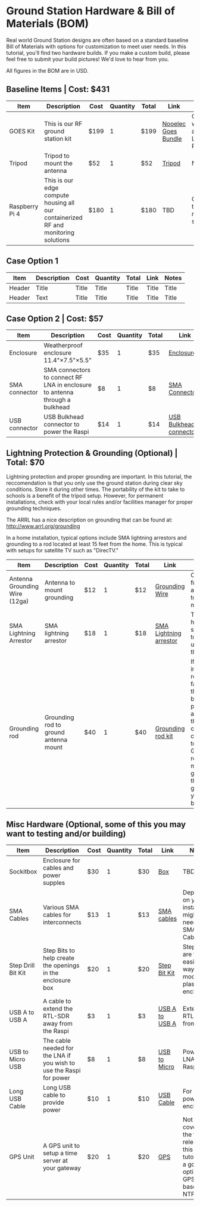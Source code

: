 # Ground Station Hardware & Bill of Materials (BOM) 

Real world Ground Station designs are often based on a standard baseline Bill of Materials with options for customization to meet user needs. In this tutorial, you'll find two hardware builds. If you make a custom build, please feel free to submit your build pictures! We'd love to hear from you.  

All figures in the BOM are in USD.

## Baseline Items | Cost: $431

| Item      | Description | Cost | Quantity | Total | Link | Notes |
| ----------- | ----------- | ----------- | ----------- | ----------- | ----------- | ----------- |
| GOES Kit      | This is our RF ground station kit       | $199       | 1       | $199       | [Nooelec Goes Bundle](https://www.amazon.com/dp/B08HGQXC7C)         |  Comes with antenna, LNA and RTL-SDR       |    
| Tripod   | Tripod to mount the antenna         | $52       | 1       | $52       | [Tripod](https://www.amazon.com/Tripod-Satellite-Mount-Antenna-Network/dp/B0B2213CV7)       | NA      |    
| Raspberry Pi 4   | This is our edge compute housing all our containerized RF and monitoring solutions        | $180       | 1       |   $180     | TBD       | Currently, there is a raspi shortage.       | 


## Case Option 1

| Item      | Description | Cost | Quantity | Total | Link | Notes |
| ----------- | ----------- | ----------- | ----------- | ----------- | ----------- | ----------- |
| Header      | Title       | Title       | Title       | Title       | Title       |  Title       |    
| Header   | Text        | Title       | Title       | Title       | Title       | Title       |    

## Case Option 2 | Cost: $57

| Item      | Description | Cost | Quantity | Total | Link | Notes |
| ----------- | ----------- | ----------- | ----------- | ----------- | ----------- | ----------- |
| Enclosure      | Weatherproof enclosure 11.4"×7.5"×5.5"       | $35       | 1       | $35      | [Enclosure](https://www.amazon.com/gp/product/B09SLJY6RV)        |  NA      |    
| SMA connector   | SMA connectors to connect RF LNA in enclosure to antenna through a bulkhead        | $8       | 1       | $8       | [SMA Connectors](https://www.amazon.com/dp/B00AA2HE34)     | NA       |       
| USB connector   | USB Bulkhead connector to power the Raspi        | $14       | 1       | $14       | [USB Bulkhead connector](https://www.amazon.com/dp/B07RPW5XGB)       | NA       |   


## Lightning Protection & Grounding (Optional) | Total: $70

Lightning protection and proper grounding are important. In this tutorial, the reccomendation is that you only use the ground station during clear sky conditions. Store it during other times. The portability of the kit to take to schools is a benefit of the tripod setup. However, for permanent installations, check with your local rules and/or facilities manager for proper grounding techniques. 

The ARRL has a nice description on grounding that can be found at: <http://www.arrl.org/grounding>

In a home installation, typical options include SMA lightning arrestors and grounding to a rod located at least 15 feet from the home. This is typical with setups for satellite TV such as "DirecTV."

| Item      | Description | Cost | Quantity | Total | Link | Notes |
| ----------- | ----------- | ----------- | ----------- | ----------- | ----------- | ----------- |
| Antenna Grounding Wire (12ga)      | Antenna to mount grounding       | $12       | 1       | $12       | [Grounding Wire](https://www.amazon.com/Feet-7-5-Meter-Residential-Commerical/dp/B07JBQT8LY/)       |    Connect from the antenna to the mount     |    
| SMA Lightning Arrestor   | SMA lightning arrestor           |  $18    | 1       | $18       | [SMA Lightning arrestor](https://www.amazon.com/dp/B07K25Y1JW)       | These have a life span due to the gas used in them.        | 
| Grounding rod   | Grounding rod to ground antenna mount        | $40       | 1       | $40       | [Grounding rod kit](https://www.amazon.com/Electric-Satellite-Instruments-Generator-Grounding/dp/B09BLZ2M58/)       | If the install is a roof of a facility, there may be ground paths already that you can connect to. Grounding rods are meant to go into the ground of your backyard.       | 


## Misc Hardware (Optional, some of this you may want to testing and/or building)

| Item      | Description | Cost | Quantity | Total | Link | Notes |
| ----------- | ----------- | ----------- | ----------- | ----------- | ----------- | ----------- |
| Sockitbox      | Enclosure for cables and power supples       | $30       | 1       | $30       | [Box](https://www.amazon.com/gp/product/B006EUHT2W)  |  TBD       | 
| SMA Cables   | Various SMA cables for interconnects        | $13       | 1       | $13       | [SMA cables](https://www.amazon.com/SDTC-Tech-Coaxial-Assembly-Extender/dp/B07NCLZWHH/)       | Depending on your install, you might need Misc SMA Cables    |
| Step Drill Bit Kit   | Step Bits to help create the openings in the enclosure box        | $20       | 1       | $20       | [Step Bit Kit](https://www.amazon.com/gp/product/B09GXP5WSH)       | Step Bits are the easiest way to modify plastic enclosures       |   
| USB A to USB A   | A cable to extend the RTL-SDR away from the Raspi        | $3       | 1       | $3       | [USB A to USB A](https://www.amazon.com/gp/product/B00CJG2ZYM/)       | Extends RTL-SDR from Raspi       | 
| USB to Micro USB   | The cable needed for the LNA if you wish to use the Raspi for power        | $8       | 1       | $8       | [USB to Micro](https://www.amazon.com/gp/product/B01FSYBQ9Q/)       | Power LNA from Raspi       | 
| Long USB Cable    | Long USB cable to provide power        | $10       | 1       | $10       | [USB Cable](https://www.amazon.com/gp/product/B00NH12O5I/)        | For USB powered enclosure       | 
| GPS Unit   | A GPS unit to setup a time server at your gateway        | $20       | 1       | $20       | [GPS](https://www.amazon.com/gp/product/B01EROIUEW/)          | Not covered in the first release of this tutorial but a good option for GPS based NTP       | 


